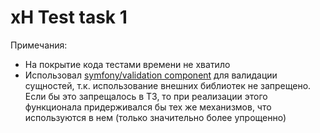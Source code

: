 # xH Test task 1

Примечания:
- На покрытие кода тестами времени не хватило
- Использовал  [symfony/validation component](https://symfony.com/doc/current/validation.html) для валидации сущностей, т.к. использование внешних библиотек не запрещено. Если бы это запрещалось в ТЗ, то при реализации  этого функционала придерживался бы тех же механизмов, что используются в нем (только значительно более упрощенно) 

